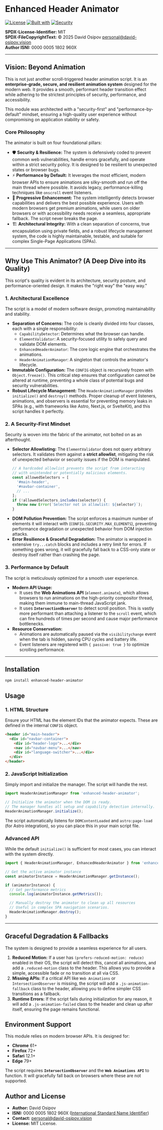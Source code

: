 # Enhanced Header Animator

[![License](https://img.shields.io/badge/License-MIT-blue.svg)](https://spdx.org/licenses/MIT.html)
[![Built with](https://img.shields.io/badge/Built%20with-Modern%20JS-F7DF1E?logo=javascript)](https://developer.mozilla.org/en-US/docs/Web/JavaScript)
[![Security](https://img.shields.io/badge/Security-Hardened-brightgreen)](https://owasp.org/www-project-top-ten/)


**SPDX-License-Identifier:** MIT  
**SPDX-FileCopyrightText:** © 2025 David Osipov <personal@david-osipov.vision>  
**Author ISNI:** 0000 0005 1802 960X

---

## Vision: Beyond Animation

This is not just another scroll-triggered header animation script. It is an **enterprise-grade, secure, and resilient animation system** designed for the modern web. It provides a smooth, performant header transition effect while adhering to the strictest principles of security, performance, and accessibility.

This module was architected with a "security-first" and "performance-by-default" mindset, ensuring a high-quality user experience without compromising on application stability or safety.

### Core Philosophy

The animator is built on four foundational pillars:

*   🛡️ **Security & Resilience:** The system is defensively coded to prevent common web vulnerabilities, handle errors gracefully, and operate within a strict security policy. It is designed to be resilient to unexpected states or browser bugs.
*   ⚡ **Performance by Default:** It leverages the most efficient, modern browser APIs to ensure animations are silky-smooth and run off the main thread where possible. It avoids legacy, performance-killing techniques like `onscroll` event listeners.
*   🦾 **Progressive Enhancement:** The system intelligently detects browser capabilities and delivers the best possible experience. Users with modern browsers get premium animations, while users on older browsers or with accessibility needs receive a seamless, appropriate fallback. The script never breaks the page.
*   🏗️ **Architectural Integrity:** With a clean separation of concerns, true encapsulation using private fields, and a robust lifecycle management system, the code is highly maintainable, testable, and suitable for complex Single-Page Applications (SPAs).

---

## Why Use This Animator? (A Deep Dive into its Quality)

This script's quality is evident in its architecture, security posture, and performance-oriented design. It makes the "right way" the "easy way."

### 1. Architectural Excellence

The script is a model of modern software design, promoting maintainability and stability.

*   **Separation of Concerns:** The code is cleanly divided into four classes, each with a single responsibility:
    *   `CapabilityDetector`: Determines what the browser can handle.
    *   `ElementValidator`: A security-focused utility to safely query and validate DOM elements.
    *   `EnhancedHeaderAnimator`: The core logic engine that orchestrates the animations.
    *   `HeaderAnimationManager`: A singleton that controls the animator's lifecycle.
*   **Immutable Configuration:** The `CONFIG` object is recursively frozen with `Object.freeze()`. This critical step ensures that configuration cannot be altered at runtime, preventing a whole class of potential bugs and security vulnerabilities.
*   **Robust Lifecycle Management:** The `HeaderAnimationManager` provides `initialize()` and `destroy()` methods. Proper cleanup of event listeners, animations, and observers is essential for preventing memory leaks in SPAs (e.g., with frameworks like Astro, Next.js, or SvelteKit), and this script handles it perfectly.

### 2. A Security-First Mindset

Security is woven into the fabric of the animator, not bolted on as an afterthought.

*   **Selector Allowlisting:** The `ElementValidator` does not query arbitrary selectors. It validates them against a **strict allowlist**, mitigating the risk of unexpected behavior or security issues if the DOM is manipulated.
    ```javascript
    // A hardcoded allowlist prevents the script from interacting
    // with unintended or potentially malicious elements.
    const allowedSelectors = [
      '#main-header',
      '#navbar-container',
      // ...
    ];
    if (!allowedSelectors.includes(selector)) {
      throw new Error(`Selector not in allowlist: ${selector}`);
    }
    ```
*   **DOM Pollution Prevention:** The script enforces a maximum number of elements it will interact with (`CONFIG.SECURITY.MAX_ELEMENTS`), preventing performance degradation or unexpected behavior from DOM injection attacks.
*   **Error Resilience & Graceful Degradation:** The animator is wrapped in extensive `try...catch` blocks and includes a retry limit for errors. If something goes wrong, it will gracefully fall back to a CSS-only state or destroy itself rather than crashing the page.

### 3. Performance by Default

The script is meticulously optimized for a smooth user experience.

*   **Modern API Usage:**
    *   It uses the **Web Animations API** (`element.animate`), which allows browsers to run animations on the high-priority compositor thread, making them immune to main-thread JavaScript jank.
    *   It uses **`IntersectionObserver`** to detect scroll position. This is vastly more performant than attaching a listener to the `scroll` event, which can fire hundreds of times per second and cause major performance bottlenecks.
*   **Resource Conservation:**
    *   Animations are automatically paused via the `visibilitychange` event when the tab is hidden, saving CPU cycles and battery life.
    *   Event listeners are registered with `{ passive: true }` to optimize scrolling performance.

---

## Installation

```bash
npm install enhanced-header-animator
```

## Usage

### 1. HTML Structure

Ensure your HTML has the element IDs that the animator expects. These are defined in the internal `CONFIG` object.

```html
<header id="main-header">
  <div id="navbar-container">
    <div id="header-logo">...</div>
    <nav id="navbar-menu">...</nav>
    <div id="language-switcher">...</div>
  </div>
</header>
```

### 2. JavaScript Initialization

Simply import and initialize the manager. The script will handle the rest.

```javascript
import HeaderAnimationManager from 'enhanced-header-animator';

// Initialize the animator when the DOM is ready.
// The manager handles all setup and capability detection internally.
HeaderAnimationManager.initialize();
```

The script automatically listens for `DOMContentLoaded` and `astro:page-load` (for Astro integration), so you can place this in your main script file.

### Advanced API

While the default `initialize()` is sufficient for most cases, you can interact with the system directly.

```javascript
import { HeaderAnimationManager, EnhancedHeaderAnimator } from 'enhanced-header-animator';

// Get the active animator instance
const animatorInstance = HeaderAnimationManager.getInstance();

if (animatorInstance) {
  // Get performance metrics
  console.log(animatorInstance.getMetrics());

  // Manually destroy the animator to clean up all resources
  // Useful in complex SPA navigation scenarios.
  HeaderAnimationManager.destroy();
}
```

---

## Graceful Degradation & Fallbacks

The system is designed to provide a seamless experience for all users.

1.  **Reduced Motion:** If a user has `(prefers-reduced-motion: reduce)` enabled in their OS, the script will detect this, cancel all animations, and add a `.reduced-motion` class to the header. This allows you to provide a simple, accessible fade or no transition at all via CSS.
2.  **Missing APIs:** If a critical API like `Web Animations` or `IntersectionObserver` is missing, the script will add a `.js-animation-fallback` class to the header, allowing you to define simpler CSS transitions as a fallback.
3.  **Runtime Errors:** If the script fails during initialization for any reason, it will add a `.js-animation-failed` class to the header and clean up after itself, ensuring the page remains functional.

## Environment Support

This module relies on modern browser APIs. It is designed for:
*   **Chrome** 61+
*   **Firefox** 72+
*   **Safari** 12.1+
*   **Edge** 79+

The script requires **`IntersectionObserver`** and the **`Web Animations API`** to function. It will gracefully fall back on browsers where these are not supported.

## Author and License

*   **Author:** David Osipov
*   **ISNI:** 0000 0005 1802 960X ([International Standard Name Identifier](https://isni.org/isni/000000051802960X))
*   **Contact:** <personal@david-osipov.vision>
*   **License:** MIT License.
